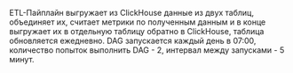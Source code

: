 ETL-Пайплайн выгружает из ClickHouse данные из двух таблиц, объединяет их, считает метрики по полученным данным и в конце выгружает их в отдельную таблицу обратно в ClickHouse, таблица обновляется ежедневно.
DAG запускается каждый день в 07:00, количество попыток выполнить DAG - 2, интервал между запусками - 5 минут. 
